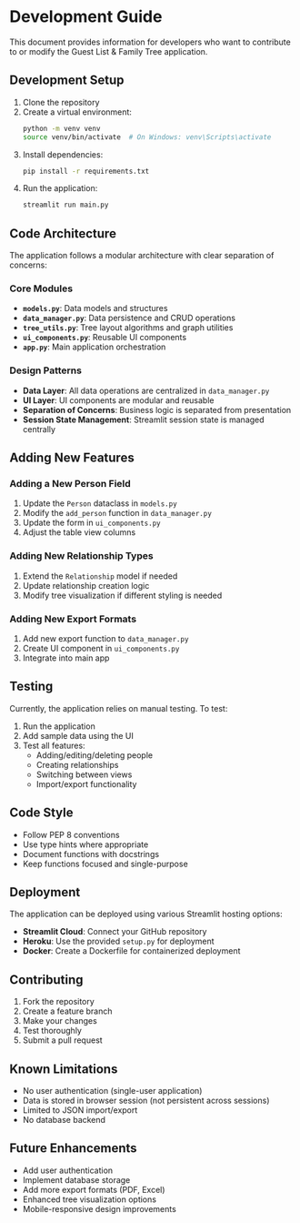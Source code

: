 # Development Guide

This document provides information for developers who want to contribute to or modify the Guest List & Family Tree application.

## Development Setup

1. Clone the repository
2. Create a virtual environment:
   ```bash
   python -m venv venv
   source venv/bin/activate  # On Windows: venv\Scripts\activate
   ```
3. Install dependencies:
   ```bash
   pip install -r requirements.txt
   ```
4. Run the application:
   ```bash
   streamlit run main.py
   ```

## Code Architecture

The application follows a modular architecture with clear separation of concerns:

### Core Modules

- **`models.py`**: Data models and structures
- **`data_manager.py`**: Data persistence and CRUD operations
- **`tree_utils.py`**: Tree layout algorithms and graph utilities
- **`ui_components.py`**: Reusable UI components
- **`app.py`**: Main application orchestration

### Design Patterns

- **Data Layer**: All data operations are centralized in `data_manager.py`
- **UI Layer**: UI components are modular and reusable
- **Separation of Concerns**: Business logic is separated from presentation
- **Session State Management**: Streamlit session state is managed centrally

## Adding New Features

### Adding a New Person Field

1. Update the `Person` dataclass in `models.py`
2. Modify the `add_person` function in `data_manager.py`
3. Update the form in `ui_components.py`
4. Adjust the table view columns

### Adding New Relationship Types

1. Extend the `Relationship` model if needed
2. Update relationship creation logic
3. Modify tree visualization if different styling is needed

### Adding New Export Formats

1. Add new export function to `data_manager.py`
2. Create UI component in `ui_components.py`
3. Integrate into main app

## Testing

Currently, the application relies on manual testing. To test:

1. Run the application
2. Add sample data using the UI
3. Test all features:
   - Adding/editing/deleting people
   - Creating relationships
   - Switching between views
   - Import/export functionality

## Code Style

- Follow PEP 8 conventions
- Use type hints where appropriate
- Document functions with docstrings
- Keep functions focused and single-purpose

## Deployment

The application can be deployed using various Streamlit hosting options:

- **Streamlit Cloud**: Connect your GitHub repository
- **Heroku**: Use the provided `setup.py` for deployment
- **Docker**: Create a Dockerfile for containerized deployment

## Contributing

1. Fork the repository
2. Create a feature branch
3. Make your changes
4. Test thoroughly
5. Submit a pull request

## Known Limitations

- No user authentication (single-user application)
- Data is stored in browser session (not persistent across sessions)
- Limited to JSON import/export
- No database backend

## Future Enhancements

- Add user authentication
- Implement database storage
- Add more export formats (PDF, Excel)
- Enhanced tree visualization options
- Mobile-responsive design improvements
